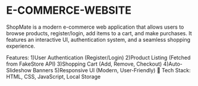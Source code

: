# E-COMMERCE-WEBSITE
ShopMate is a modern e-commerce web application that allows users to browse products, register/login, add items to a cart, and make purchases. It features an interactive UI, authentication system, and a seamless shopping experience.

Features:
1)User Authentication (Register/Login)
2)Product Listing (Fetched from FakeStore API)
3)Shopping Cart (Add, Remove, Checkout)
4)Auto-Slideshow Banners
5)Responsive UI (Modern, User-Friendly)
🔗 Tech Stack: HTML, CSS, JavaScript, Local Storage
